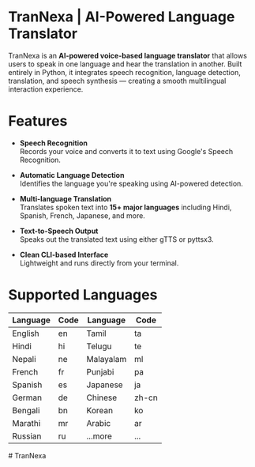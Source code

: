 # TranNexa | AI-Powered Language Translator

TranNexa is an **AI-powered voice-based language translator** that allows users to speak in one language and hear the translation in another. Built entirely in Python, it integrates speech recognition, language detection, translation, and speech synthesis — creating a smooth multilingual interaction experience.


# Features

-  **Speech Recognition**  
  Records your voice and converts it to text using Google's Speech Recognition.

-  **Automatic Language Detection**  
  Identifies the language you're speaking using AI-powered detection.

-  **Multi-language Translation**  
  Translates spoken text into **15+ major languages** including Hindi, Spanish, French, Japanese, and more.

-  **Text-to-Speech Output**  
  Speaks out the translated text using either gTTS or pyttsx3.

-  **Clean CLI-based Interface**  
  Lightweight and runs directly from your terminal.


# Supported Languages

| Language    | Code | Language    | Code |
|-------------|------|-------------|------|
| English     | en   | Tamil       | ta   |
| Hindi       | hi   | Telugu      | te   |
| Nepali      | ne   | Malayalam   | ml   |
| French      | fr   | Punjabi     | pa   |
| Spanish     | es   | Japanese    | ja   |
| German      | de   | Chinese     | zh-cn|
| Bengali     | bn   | Korean      | ko   |
| Marathi     | mr   | Arabic      | ar   |
| Russian     | ru   | ...more     | ...  |
#   T r a n N e x a  
 